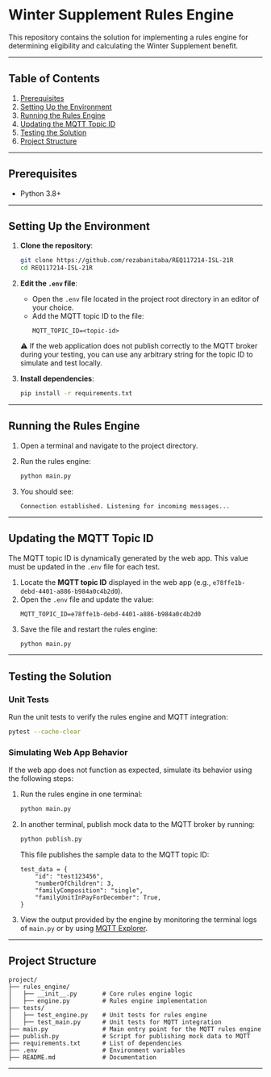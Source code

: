 # Winter Supplement Rules Engine

This repository contains the solution for implementing a rules engine for determining eligibility and calculating the Winter Supplement benefit.

---

## Table of Contents

1. [Prerequisites](#prerequisites)
2. [Setting Up the Environment](#setting-up-the-environment)
3. [Running the Rules Engine](#running-the-rules-engine)
4. [Updating the MQTT Topic ID](#updating-the-mqtt-topic-id)
5. [Testing the Solution](#testing-the-solution)
6. [Project Structure](#project-structure)

---

## Prerequisites

- Python 3.8+

---

## Setting Up the Environment

1. **Clone the repository**:
   ```bash
   git clone https://github.com/rezabanitaba/REQ117214-ISL-21R
   cd REQ117214-ISL-21R
   ```

2. **Edit the `.env` file**:
   - Open the `.env` file located in the project root directory in an editor of your choice.
   - Add the MQTT topic ID to the file:
     ```plaintext
     MQTT_TOPIC_ID=<topic-id>
     ```
   ⚠️ If the web application does not publish correctly to the MQTT broker during your testing, you can use any arbitrary string for the topic ID to simulate and test locally.

3. **Install dependencies**:
   ```bash
   pip install -r requirements.txt
   ```

---

## Running the Rules Engine

1. Open a terminal and navigate to the project directory.
2. Run the rules engine:
   ```bash
   python main.py
   ```

3. You should see:
   ```plaintext
   Connection established. Listening for incoming messages...
   ```

---

## Updating the MQTT Topic ID

The MQTT topic ID is dynamically generated by the web app. This value must be updated in the `.env` file for each test.

1. Locate the **MQTT topic ID** displayed in the web app (e.g., `e78ffe1b-debd-4401-a886-b984a0c4b2d0`).
2. Open the `.env` file and update the value:
   ```plaintext
   MQTT_TOPIC_ID=e78ffe1b-debd-4401-a886-b984a0c4b2d0
   ```
3. Save the file and restart the rules engine:
   ```bash
   python main.py
   ```

---

## Testing the Solution

### Unit Tests

Run the unit tests to verify the rules engine and MQTT integration:
```bash
pytest --cache-clear
```

### Simulating Web App Behavior

If the web app does not function as expected, simulate its behavior using the following steps:

1. Run the rules engine in one terminal:
   ```bash
   python main.py
   ```

2. In another terminal, publish mock data to the MQTT broker by running:
   ```bash
   python publish.py
   ```
   This file publishes the sample data to the MQTT topic ID:
   ```plaintext
   test_data = {
       "id": "test123456",
       "numberOfChildren": 3,
       "familyComposition": "single",
       "familyUnitInPayForDecember": True,
   }
   ```

3. View the output provided by the engine by monitoring the terminal logs of `main.py` or by using [MQTT Explorer](https://mqtt-explorer.com/).

---

## Project Structure

```plaintext
project/
├── rules_engine/
│   ├── __init__.py       # Core rules engine logic
│   ├── engine.py         # Rules engine implementation
├── tests/
│   ├── test_engine.py    # Unit tests for rules engine
│   ├── test_main.py      # Unit tests for MQTT integration
├── main.py               # Main entry point for the MQTT rules engine
├── publish.py            # Script for publishing mock data to MQTT
├── requirements.txt      # List of dependencies
├── .env                  # Environment variables
├── README.md             # Documentation
```

---
